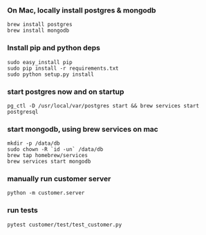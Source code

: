 ### On Mac, locally install postgres & mongodb
```shell
brew install postgres
brew install mongodb
```
### Install pip and python deps
```shell
sudo easy_install pip
sudo pip install -r requirements.txt
sudo python setup.py install
```
### start postgres now and on startup
```shell
pg_ctl -D /usr/local/var/postgres start && brew services start postgresql
```
### start mongodb, using brew services on mac
```shell
mkdir -p /data/db
sudo chown -R `id -un` /data/db
brew tap homebrew/services
brew services start mongodb
```
### manually run customer server
```shell
python -m customer.server
```
### run tests
```shell
pytest customer/test/test_customer.py
```

